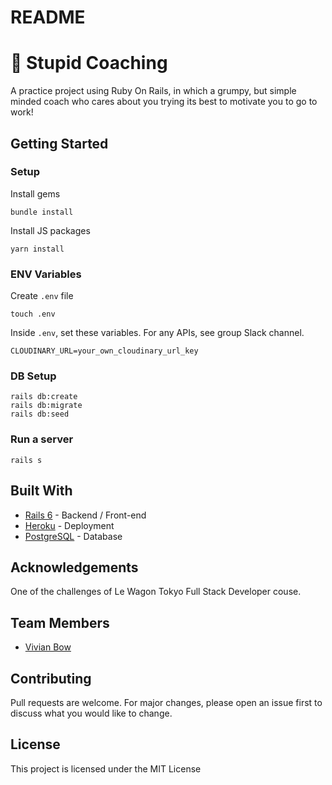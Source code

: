 # README

# 📖 Stupid Coaching

A practice project using Ruby On Rails, in which a grumpy, but simple minded coach who cares about you trying its best to motivate you to go to work!

<!-- _DROP SCREENSHOT HERE_
<br>
App home: https://WHATEVER.herokuapp.com -->


## Getting Started
### Setup

Install gems
```
bundle install
```
Install JS packages
```
yarn install
```

### ENV Variables
Create `.env` file
```
touch .env
```
Inside `.env`, set these variables. For any APIs, see group Slack channel.
```
CLOUDINARY_URL=your_own_cloudinary_url_key
```

### DB Setup
```
rails db:create
rails db:migrate
rails db:seed
```

### Run a server
```
rails s
```

## Built With
- [Rails 6](https://guides.rubyonrails.org/) - Backend / Front-end
- [Heroku](https://heroku.com/) - Deployment
- [PostgreSQL](https://www.postgresql.org/) - Database


## Acknowledgements
One of the challenges of Le Wagon Tokyo Full Stack Developer couse.

## Team Members
- [Vivian Bow](https://github.com/VivianBao/)

## Contributing
Pull requests are welcome. For major changes, please open an issue first to discuss what you would like to change.

## License
This project is licensed under the MIT License
